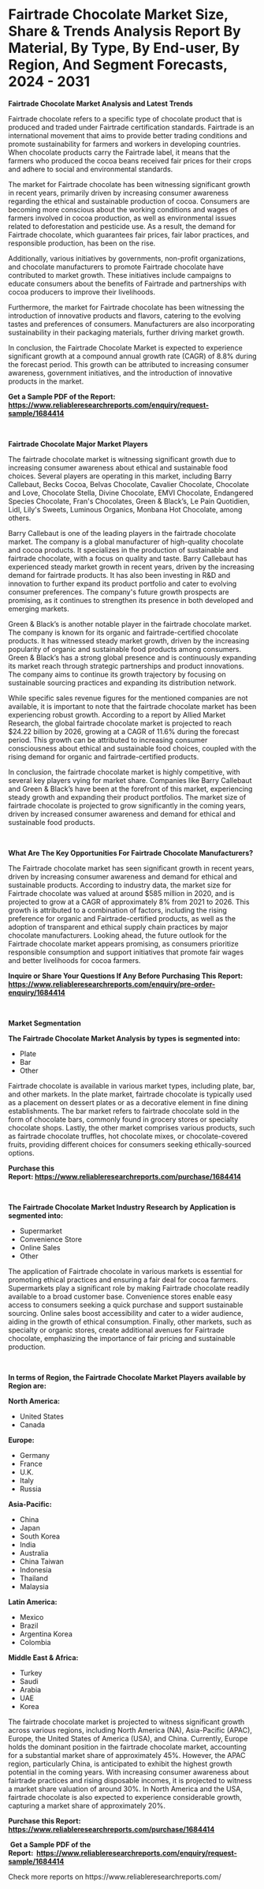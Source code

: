 <p><h1>Fairtrade Chocolate Market Size, Share & Trends Analysis Report By Material, By Type, By End-user, By Region, And Segment Forecasts, 2024 - 2031</h1></p><p><strong>Fairtrade Chocolate Market Analysis and Latest Trends</strong></p>
<p><p>Fairtrade chocolate refers to a specific type of chocolate product that is produced and traded under Fairtrade certification standards. Fairtrade is an international movement that aims to provide better trading conditions and promote sustainability for farmers and workers in developing countries. When chocolate products carry the Fairtrade label, it means that the farmers who produced the cocoa beans received fair prices for their crops and adhere to social and environmental standards.</p><p>The market for Fairtrade chocolate has been witnessing significant growth in recent years, primarily driven by increasing consumer awareness regarding the ethical and sustainable production of cocoa. Consumers are becoming more conscious about the working conditions and wages of farmers involved in cocoa production, as well as environmental issues related to deforestation and pesticide use. As a result, the demand for Fairtrade chocolate, which guarantees fair prices, fair labor practices, and responsible production, has been on the rise.</p><p>Additionally, various initiatives by governments, non-profit organizations, and chocolate manufacturers to promote Fairtrade chocolate have contributed to market growth. These initiatives include campaigns to educate consumers about the benefits of Fairtrade and partnerships with cocoa producers to improve their livelihoods.</p><p>Furthermore, the market for Fairtrade chocolate has been witnessing the introduction of innovative products and flavors, catering to the evolving tastes and preferences of consumers. Manufacturers are also incorporating sustainability in their packaging materials, further driving market growth.</p><p>In conclusion, the Fairtrade Chocolate Market is expected to experience significant growth at a compound annual growth rate (CAGR) of 8.8% during the forecast period. This growth can be attributed to increasing consumer awareness, government initiatives, and the introduction of innovative products in the market.</p></p>
<p><strong>Get a Sample PDF of the Report:&nbsp; <a href="https://www.reliableresearchreports.com/enquiry/request-sample/1684414">https://www.reliableresearchreports.com/enquiry/request-sample/1684414</a></strong></p>
<p>&nbsp;</p>
<p><strong>Fairtrade Chocolate Major Market Players</strong></p>
<p><p>The fairtrade chocolate market is witnessing significant growth due to increasing consumer awareness about ethical and sustainable food choices. Several players are operating in this market, including Barry Callebaut, Becks Cocoa, Belvas Chocolate, Cavalier Chocolate, Chocolate and Love, Chocolate Stella, Divine Chocolate, EMVI Chocolate, Endangered Species Chocolate, Fran's Chocolates, Green & Black’s, Le Pain Quotidien, Lidl, Lily's Sweets, Luminous Organics, Monbana Hot Chocolate, among others.</p><p>Barry Callebaut is one of the leading players in the fairtrade chocolate market. The company is a global manufacturer of high-quality chocolate and cocoa products. It specializes in the production of sustainable and fairtrade chocolate, with a focus on quality and taste. Barry Callebaut has experienced steady market growth in recent years, driven by the increasing demand for fairtrade products. It has also been investing in R&D and innovation to further expand its product portfolio and cater to evolving consumer preferences. The company's future growth prospects are promising, as it continues to strengthen its presence in both developed and emerging markets.</p><p>Green & Black’s is another notable player in the fairtrade chocolate market. The company is known for its organic and fairtrade-certified chocolate products. It has witnessed steady market growth, driven by the increasing popularity of organic and sustainable food products among consumers. Green & Black’s has a strong global presence and is continuously expanding its market reach through strategic partnerships and product innovations. The company aims to continue its growth trajectory by focusing on sustainable sourcing practices and expanding its distribution network.</p><p>While specific sales revenue figures for the mentioned companies are not available, it is important to note that the fairtrade chocolate market has been experiencing robust growth. According to a report by Allied Market Research, the global fairtrade chocolate market is projected to reach $24.22 billion by 2026, growing at a CAGR of 11.6% during the forecast period. This growth can be attributed to increasing consumer consciousness about ethical and sustainable food choices, coupled with the rising demand for organic and fairtrade-certified products.</p><p>In conclusion, the fairtrade chocolate market is highly competitive, with several key players vying for market share. Companies like Barry Callebaut and Green & Black’s have been at the forefront of this market, experiencing steady growth and expanding their product portfolios. The market size of fairtrade chocolate is projected to grow significantly in the coming years, driven by increased consumer awareness and demand for ethical and sustainable food products.</p></p>
<p>&nbsp;</p>
<p><strong>What Are The Key Opportunities For Fairtrade Chocolate Manufacturers?</strong></p>
<p><p>The Fairtrade chocolate market has seen significant growth in recent years, driven by increasing consumer awareness and demand for ethical and sustainable products. According to industry data, the market size for Fairtrade chocolate was valued at around $585 million in 2020, and is projected to grow at a CAGR of approximately 8% from 2021 to 2026. This growth is attributed to a combination of factors, including the rising preference for organic and Fairtrade-certified products, as well as the adoption of transparent and ethical supply chain practices by major chocolate manufacturers. Looking ahead, the future outlook for the Fairtrade chocolate market appears promising, as consumers prioritize responsible consumption and support initiatives that promote fair wages and better livelihoods for cocoa farmers.</p></p>
<p><strong>Inquire or Share Your Questions If Any Before Purchasing This Report: <a href="https://www.reliableresearchreports.com/enquiry/pre-order-enquiry/1684414">https://www.reliableresearchreports.com/enquiry/pre-order-enquiry/1684414</a></strong></p>
<p>&nbsp;</p>
<p><strong>Market Segmentation</strong></p>
<p><strong>The Fairtrade Chocolate Market Analysis by types is segmented into:</strong></p>
<p><ul><li>Plate</li><li>Bar</li><li>Other</li></ul></p>
<p><p>Fairtrade chocolate is available in various market types, including plate, bar, and other markets. In the plate market, fairtrade chocolate is typically used as a placement on dessert plates or as a decorative element in fine dining establishments. The bar market refers to fairtrade chocolate sold in the form of chocolate bars, commonly found in grocery stores or specialty chocolate shops. Lastly, the other market comprises various products, such as fairtrade chocolate truffles, hot chocolate mixes, or chocolate-covered fruits, providing different choices for consumers seeking ethically-sourced options.</p></p>
<p><strong>Purchase this Report:&nbsp;<a href="https://www.reliableresearchreports.com/purchase/1684414">https://www.reliableresearchreports.com/purchase/1684414</a></strong></p>
<p>&nbsp;</p>
<p><strong>The Fairtrade Chocolate Market Industry Research by Application is segmented into:</strong></p>
<p><ul><li>Supermarket</li><li>Convenience Store</li><li>Online Sales</li><li>Other</li></ul></p>
<p><p>The application of Fairtrade chocolate in various markets is essential for promoting ethical practices and ensuring a fair deal for cocoa farmers. Supermarkets play a significant role by making Fairtrade chocolate readily available to a broad customer base. Convenience stores enable easy access to consumers seeking a quick purchase and support sustainable sourcing. Online sales boost accessibility and cater to a wider audience, aiding in the growth of ethical consumption. Finally, other markets, such as specialty or organic stores, create additional avenues for Fairtrade chocolate, emphasizing the importance of fair pricing and sustainable production.</p></p>
<p>&nbsp;</p>
<p><strong>In terms of Region, the Fairtrade Chocolate Market Players available by Region are:</strong></p>
<p>
    <p> <strong> North America: </strong>
        <ul>
            <li>United States</li>
            <li>Canada</li>
        </ul>
        </p> 
    <p> <strong> Europe: </strong>
        <ul>
            <li>Germany</li>
            <li>France</li>
            <li>U.K.</li>
            <li>Italy</li>
            <li>Russia</li>
        </ul>
        </p> 
    <p> <strong> Asia-Pacific: </strong>
        <ul>
            <li>China</li>
            <li>Japan</li>
            <li>South Korea</li>
            <li>India</li>
            <li>Australia</li>
            <li>China Taiwan</li>
            <li>Indonesia</li>
            <li>Thailand</li>
            <li>Malaysia</li>
        </ul>
        </p> 
    <p> <strong> Latin America: </strong>
        <ul>
            <li>Mexico</li>
            <li>Brazil</li>
            <li>Argentina Korea</li>
            <li>Colombia</li>
        </ul>
        </p> 
    <p> <strong> Middle East & Africa: </strong>
        <ul>
            <li>Turkey</li>
            <li>Saudi</li>
            <li>Arabia</li>
            <li>UAE</li>
            <li>Korea</li>
        </ul>
    </p>
    </p>
<p><p>The fairtrade chocolate market is projected to witness significant growth across various regions, including North America (NA), Asia-Pacific (APAC), Europe, the United States of America (USA), and China. Currently, Europe holds the dominant position in the fairtrade chocolate market, accounting for a substantial market share of approximately 45%. However, the APAC region, particularly China, is anticipated to exhibit the highest growth potential in the coming years. With increasing consumer awareness about fairtrade practices and rising disposable incomes, it is projected to witness a market share valuation of around 30%. In North America and the USA, fairtrade chocolate is also expected to experience considerable growth, capturing a market share of approximately 20%.</p></p>
<p><strong>Purchase this Report: <a href="https://www.reliableresearchreports.com/purchase/1684414">https://www.reliableresearchreports.com/purchase/1684414</a></strong></p>
<p>&nbsp;<strong>Get a Sample PDF of the Report:&nbsp;&nbsp;<a href="https://www.reliableresearchreports.com/enquiry/request-sample/1684414">https://www.reliableresearchreports.com/enquiry/request-sample/1684414</a></strong></p>
<p><strong></strong></p>
<p>Check more reports on https://www.reliableresearchreports.com/</p>